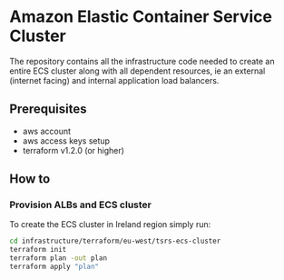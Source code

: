 # Amazon Elastic Container Service Cluster
The repository contains all the infrastructure code needed to create an entire ECS cluster along with all dependent
resources, ie an external (internet facing) and internal application load balancers.

## Prerequisites
- aws account
- aws access keys setup
- terraform v1.2.0 (or higher)

## How to

### Provision ALBs and ECS cluster

To create the ECS cluster in Ireland region simply run:

```bash
cd infrastructure/terraform/eu-west/tsrs-ecs-cluster
terraform init
terraform plan -out plan
terraform apply "plan"
```
